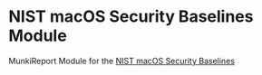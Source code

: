 # NIST macOS Security Baselines Module

MunkiReport Module for the [NIST macOS Security Baselines](https://github.com/usnistgov/macos_security)
